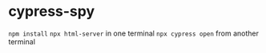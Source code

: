 # cypress-spy

`npm install`
`npx html-server` in one terminal
`npx cypress open` from another terminal
